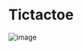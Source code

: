 # Tictactoe
![image](https://github.com/user-attachments/assets/c0642e2b-b11d-4f7d-a1f3-bcb19effc387)
